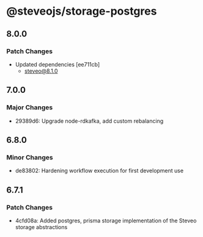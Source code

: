 # @steveojs/storage-postgres

## 8.0.0

### Patch Changes

- Updated dependencies [ee711cb]
  - steveo@8.1.0

## 7.0.0

### Major Changes

- 29389d6: Upgrade node-rdkafka, add custom rebalancing

## 6.8.0

### Minor Changes

- de83802: Hardening workflow execution for first development use

## 6.7.1

### Patch Changes

- 4cfd08a: Added postgres, prisma storage implementation of the Steveo storage abstractions
